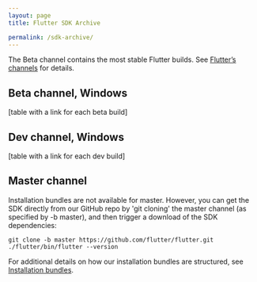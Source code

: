 ```yaml
---
layout: page
title: Flutter SDK Archive

permalink: /sdk-archive/
---
```


The Beta channel contains the most stable Flutter builds. See [Flutter’s
channels](https://github.com/flutter/flutter/wiki/Flutter-build-release-channels)
for details.

## Beta channel, Windows

[table with a link for each beta build]

## Dev channel, Windows

[table with a link for each dev build]

## Master channel

Installation bundles are not available for master. However, you can get the SDK
directly from our GitHub repo by 'git cloning' the master channel (as
specified by -b master), and then trigger a download of the SDK dependencies:

```terminal
git clone -b master https://github.com/flutter/flutter.git
./flutter/bin/flutter --version
```

For additional details on how our installation bundles are structured, see
[Installation bundles](https://github.com/flutter/flutter/wiki/Flutter-Installation-Bundles).
